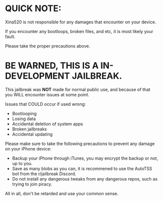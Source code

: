 # QUICK NOTE:
Xina520 is not responsible for any damages that encounter on your device.

If you encounter any bootloops, broken files, and etc, it is most likely your fault.

Please take the proper precautions above.

# BE WARNED, THIS IS A IN-DEVELOPMENT JAILBREAK.

This jailbreak was **NOT** made for normal public use, and because of that you WILL encounter issues at some point.

Issues that COULD occur if used wrong:
- Bootlooping
- Losing data
- Accidental deletion of system apps
- Broken jailbreaks
- Accidental updating

Please make sure to take the following precautions to prevent any damage on your iPhone device:
- Backup your iPhone through iTunes, you may encrypt the backup or not, up to you.
- Save as many blobs as you can, it is recommened to use the AutoTSS bot from the r/jailbreak Discord.
- Do not install any dangerous tweaks from any dangerous repos, such as trying to join piracy.

All in all, don't be retarded and use your common sense.
